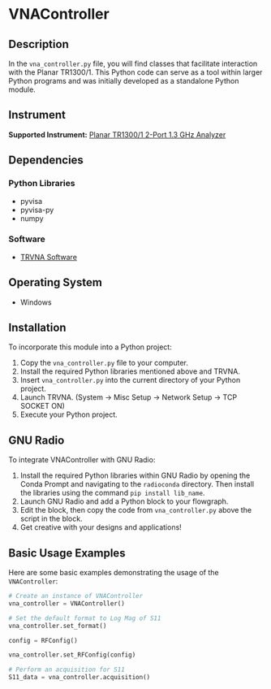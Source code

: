 # VNAController

## Description

In the `vna_controller.py` file, you will find classes that facilitate interaction with the Planar TR1300/1. This Python code can serve as a tool within larger Python programs and was initially developed as a standalone Python module.

## Instrument

**Supported Instrument:** [Planar TR1300/1 2-Port 1.3 GHz Analyzer](https://coppermountaintech.com/vna/tr1300-1-2-port-1-3-ghz-analyzer/)

## Dependencies

### Python Libraries

- pyvisa
- pyvisa-py
- numpy

### Software

- [TRVNA Software](https://coppermountaintech.com/download-free-vna-software/)

## Operating System

- Windows

## Installation

To incorporate this module into a Python project:

1. Copy the `vna_controller.py` file to your computer.
2. Install the required Python libraries mentioned above and TRVNA.
3. Insert `vna_controller.py` into the current directory of your Python project.
4. Launch TRVNA. (System -> Misc Setup -> Network Setup -> TCP SOCKET ON)
5. Execute your Python project.

## GNU Radio

To integrate VNAController with GNU Radio:

1. Install the required Python libraries within GNU Radio by opening the Conda Prompt and navigating to the `radioconda` directory. Then install the libraries using the command `pip install lib_name`.
2. Launch GNU Radio and add a Python block to your flowgraph.
3. Edit the block, then copy the code from `vna_controller.py` above the script in the block.
4. Get creative with your designs and applications!

## Basic Usage Examples

Here are some basic examples demonstrating the usage of the `VNAController`:

```python
# Create an instance of VNAController
vna_controller = VNAController()

# Set the default format to Log Mag of S11
vna_controller.set_format()

config = RFConfig()

vna_controller.set_RFConfig(config)

# Perform an acquisition for S11
S11_data = vna_controller.acquisition()
